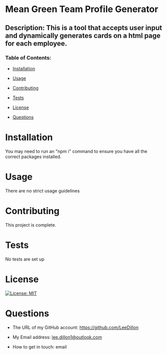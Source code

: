 # Mean Green Team Profile Generator

## Description: This is a tool that accepts user input and dynamically generates cards on a html page for each employee.



### Table of Contents:

 - [Installation](#installation)

 - [Usage](#usage)

 - [Contributing](#contributing)

 - [Tests](#tests)

 - [License](#license)

 - [Questions](#questions)

# Installation
You may need to run an "npm i" command to ensure you have all the correct packages installed.

# Usage
There are no strict usage guidelines

# Contributing
This project is complete.

# Tests
No tests are set up

# License
[![License: MIT](https://img.shields.io/badge/License-MIT-yellow.svg)](https://opensource.org/licenses/MIT)

# Questions

* The URL of my GitHub account: https://github.com/LeeDillon

* My Email address:  lee.dillon1@outlook.com

* How to get in touch: email